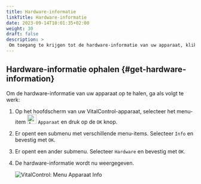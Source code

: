 ```yaml
---
title: Hardware-informatie
linkTitle: Hardware-informatie
date: 2023-09-14T10:01:35+02:00
weight: 30
draft: false
description: >
 Om toegang te krijgen tot de hardware-informatie van uw apparaat, klik hier
---
```

## Hardware-informatie ophalen {#get-hardware-information}

Om de hardware-informatie van uw apparaat op te halen, ga als volgt te werk:

1. Op het hoofdscherm van uw VitalControl-apparaat, selecteer het menu-item <img src="/icons/device.svg" width="25" align="bottom" alt="Apparaat" />  `Apparaat` en druk op de `OK` knop.

2. Er opent een submenu met verschillende menu-items. Selecteer `Info` en bevestig met `OK`.

3. Er opent een ander submenu. Selecteer `Hardware` en bevestig met `OK`.

4. De hardware-informatie wordt nu weergegeven.

   ![VitalControl: Menu Apparaat Info](../images/hardware.png "Hardware-informatie ophalen")
